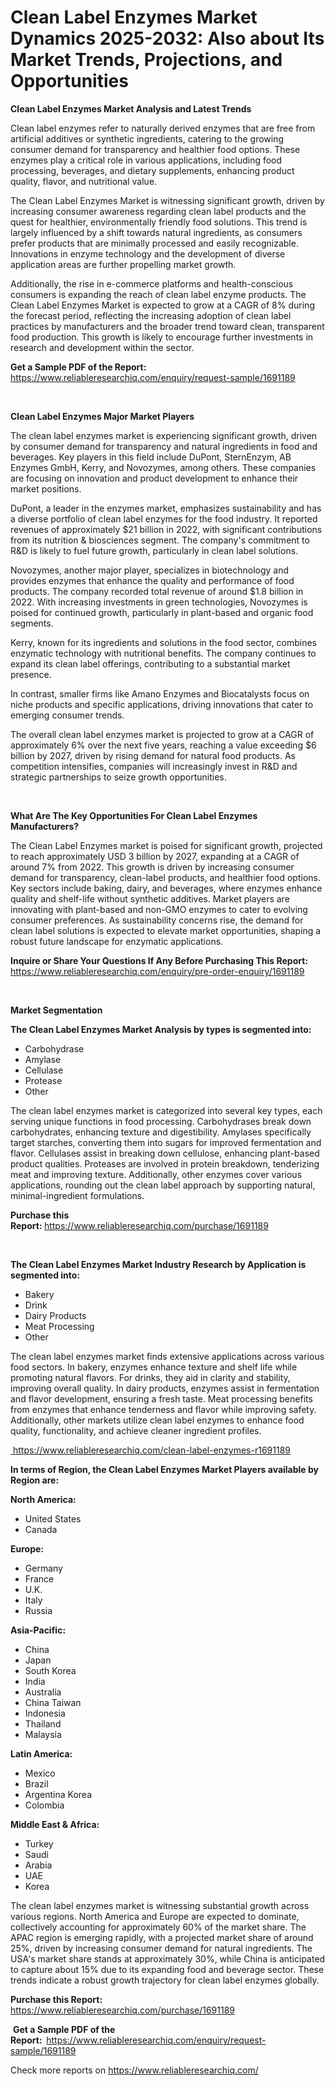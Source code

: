 <p><h1>Clean Label Enzymes Market Dynamics 2025-2032: Also about Its Market Trends, Projections, and Opportunities</h1></p><p><strong>Clean Label Enzymes Market Analysis and Latest Trends</strong></p>
<p><p>Clean label enzymes refer to naturally derived enzymes that are free from artificial additives or synthetic ingredients, catering to the growing consumer demand for transparency and healthier food options. These enzymes play a critical role in various applications, including food processing, beverages, and dietary supplements, enhancing product quality, flavor, and nutritional value.</p><p>The Clean Label Enzymes Market is witnessing significant growth, driven by increasing consumer awareness regarding clean label products and the quest for healthier, environmentally friendly food solutions. This trend is largely influenced by a shift towards natural ingredients, as consumers prefer products that are minimally processed and easily recognizable. Innovations in enzyme technology and the development of diverse application areas are further propelling market growth.</p><p>Additionally, the rise in e-commerce platforms and health-conscious consumers is expanding the reach of clean label enzyme products. The Clean Label Enzymes Market is expected to grow at a CAGR of 8% during the forecast period, reflecting the increasing adoption of clean label practices by manufacturers and the broader trend toward clean, transparent food production. This growth is likely to encourage further investments in research and development within the sector.</p></p>
<p><strong>Get a Sample PDF of the Report:&nbsp;</strong> <a href="https://www.reliableresearchiq.com/enquiry/request-sample/1691189?utm_campaign=2780&utm_medium=2&utm_source=Github&utm_content=ia&utm_term=26032025&utm_id=clean-label-enzymes">https://www.reliableresearchiq.com/enquiry/request-sample/1691189</a></p>
<p>&nbsp;</p>
<p><strong>Clean Label Enzymes Major Market Players</strong></p>
<p><p>The clean label enzymes market is experiencing significant growth, driven by consumer demand for transparency and natural ingredients in food and beverages. Key players in this field include DuPont, SternEnzym, AB Enzymes GmbH, Kerry, and Novozymes, among others. These companies are focusing on innovation and product development to enhance their market positions.</p><p>DuPont, a leader in the enzymes market, emphasizes sustainability and has a diverse portfolio of clean label enzymes for the food industry. It reported revenues of approximately $21 billion in 2022, with significant contributions from its nutrition & biosciences segment. The company's commitment to R&D is likely to fuel future growth, particularly in clean label solutions.</p><p>Novozymes, another major player, specializes in biotechnology and provides enzymes that enhance the quality and performance of food products. The company recorded total revenue of around $1.8 billion in 2022. With increasing investments in green technologies, Novozymes is poised for continued growth, particularly in plant-based and organic food segments.</p><p>Kerry, known for its ingredients and solutions in the food sector, combines enzymatic technology with nutritional benefits. The company continues to expand its clean label offerings, contributing to a substantial market presence.</p><p>In contrast, smaller firms like Amano Enzymes and Biocatalysts focus on niche products and specific applications, driving innovations that cater to emerging consumer trends. </p><p>The overall clean label enzymes market is projected to grow at a CAGR of approximately 6% over the next five years, reaching a value exceeding $6 billion by 2027, driven by rising demand for natural food products. As competition intensifies, companies will increasingly invest in R&D and strategic partnerships to seize growth opportunities.</p></p>
<p>&nbsp;</p>
<p><strong>What Are The Key Opportunities For Clean Label Enzymes Manufacturers?</strong></p>
<p><p>The Clean Label Enzymes market is poised for significant growth, projected to reach approximately USD 3 billion by 2027, expanding at a CAGR of around 7% from 2022. This growth is driven by increasing consumer demand for transparency, clean-label products, and healthier food options. Key sectors include baking, dairy, and beverages, where enzymes enhance quality and shelf-life without synthetic additives. Market players are innovating with plant-based and non-GMO enzymes to cater to evolving consumer preferences. As sustainability concerns rise, the demand for clean label solutions is expected to elevate market opportunities, shaping a robust future landscape for enzymatic applications.</p></p>
<p><strong>Inquire or Share Your Questions If Any Before Purchasing This Report:</strong> <a href="https://www.reliableresearchiq.com/enquiry/pre-order-enquiry/1691189?utm_campaign=2780&utm_medium=2&utm_source=Github&utm_content=ia&utm_term=26032025&utm_id=clean-label-enzymes">https://www.reliableresearchiq.com/enquiry/pre-order-enquiry/1691189</a></p>
<p>&nbsp;</p>
<p><strong>Market Segmentation</strong></p>
<p><strong>The Clean Label Enzymes Market Analysis by types is segmented into:</strong></p>
<p><ul><li>Carbohydrase</li><li>Amylase</li><li>Cellulase</li><li>Protease</li><li>Other</li></ul></p>
<p><p>The clean label enzymes market is categorized into several key types, each serving unique functions in food processing. Carbohydrases break down carbohydrates, enhancing texture and digestibility. Amylases specifically target starches, converting them into sugars for improved fermentation and flavor. Cellulases assist in breaking down cellulose, enhancing plant-based product qualities. Proteases are involved in protein breakdown, tenderizing meat and improving texture. Additionally, other enzymes cover various applications, rounding out the clean label approach by supporting natural, minimal-ingredient formulations.</p></p>
<p><strong>Purchase this Report:&nbsp;</strong><a href="https://www.reliableresearchiq.com/purchase/1691189?utm_campaign=2780&utm_medium=2&utm_source=Github&utm_content=ia&utm_term=26032025&utm_id=clean-label-enzymes">https://www.reliableresearchiq.com/purchase/1691189</a></p>
<p>&nbsp;</p>
<p><strong>The Clean Label Enzymes Market Industry Research by Application is segmented into:</strong></p>
<p><ul><li>Bakery</li><li>Drink</li><li>Dairy Products</li><li>Meat Processing</li><li>Other</li></ul></p>
<p><p>The clean label enzymes market finds extensive applications across various food sectors. In bakery, enzymes enhance texture and shelf life while promoting natural flavors. For drinks, they aid in clarity and stability, improving overall quality. In dairy products, enzymes assist in fermentation and flavor development, ensuring a fresh taste. Meat processing benefits from enzymes that enhance tenderness and flavor while improving safety. Additionally, other markets utilize clean label enzymes to enhance food quality, functionality, and achieve cleaner ingredient profiles.</p></p>
<p><a href="https://www.reliableresearchiq.com/clean-label-enzymes-r1691189?utm_campaign=2780&utm_medium=2&utm_source=Github&utm_content=ia&utm_term=26032025&utm_id=clean-label-enzymes">&nbsp;https://www.reliableresearchiq.com/clean-label-enzymes-r1691189</a></p>
<p><strong>In terms of Region, the Clean Label Enzymes Market Players available by Region are:</strong></p>
<p>
    <p> <strong> North America: </strong>
        <ul>
            <li>United States</li>
            <li>Canada</li>
        </ul>
        </p> 
    <p> <strong> Europe: </strong>
        <ul>
            <li>Germany</li>
            <li>France</li>
            <li>U.K.</li>
            <li>Italy</li>
            <li>Russia</li>
        </ul>
        </p> 
    <p> <strong> Asia-Pacific: </strong>
        <ul>
            <li>China</li>
            <li>Japan</li>
            <li>South Korea</li>
            <li>India</li>
            <li>Australia</li>
            <li>China Taiwan</li>
            <li>Indonesia</li>
            <li>Thailand</li>
            <li>Malaysia</li>
        </ul>
        </p> 
    <p> <strong> Latin America: </strong>
        <ul>
            <li>Mexico</li>
            <li>Brazil</li>
            <li>Argentina Korea</li>
            <li>Colombia</li>
        </ul>
        </p> 
    <p> <strong> Middle East & Africa: </strong>
        <ul>
            <li>Turkey</li>
            <li>Saudi</li>
            <li>Arabia</li>
            <li>UAE</li>
            <li>Korea</li>
        </ul>
    </p>
    </p>
<p><p>The clean label enzymes market is witnessing substantial growth across various regions. North America and Europe are expected to dominate, collectively accounting for approximately 60% of the market share. The APAC region is emerging rapidly, with a projected market share of around 25%, driven by increasing consumer demand for natural ingredients. The USA's market share stands at approximately 30%, while China is anticipated to capture about 15% due to its expanding food and beverage sector. These trends indicate a robust growth trajectory for clean label enzymes globally.</p></p>
<p><strong>Purchase this Report: </strong><a href="https://www.reliableresearchiq.com/purchase/1691189?utm_campaign=2780&utm_medium=2&utm_source=Github&utm_content=ia&utm_term=26032025&utm_id=clean-label-enzymes">https://www.reliableresearchiq.com/purchase/1691189</a></p>
<p>&nbsp;<strong>Get a Sample PDF of the Report:&nbsp;&nbsp;</strong><a href="https://www.reliableresearchiq.com/enquiry/request-sample/1691189?utm_campaign=2780&utm_medium=2&utm_source=Github&utm_content=ia&utm_term=26032025&utm_id=clean-label-enzymes">https://www.reliableresearchiq.com/enquiry/request-sample/1691189</a></p>
<p><strong></strong></p>
<p>Check more reports on <a href="https://www.reliableresearchiq.com/?utm_campaign=2780&utm_medium=2&utm_source=Github&utm_content=ia&utm_term=26032025&utm_id=clean-label-enzymes">https://www.reliableresearchiq.com/</a></p>